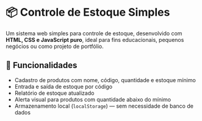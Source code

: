 # 📦 Controle de Estoque Simples

Um sistema web simples para controle de estoque, desenvolvido com **HTML, CSS e JavaScript puro**, ideal para fins educacionais, pequenos negócios ou como projeto de portfólio.

## 🔧 Funcionalidades

- Cadastro de produtos com nome, código, quantidade e estoque mínimo
- Entrada e saída de estoque por código
- Relatório de estoque atualizado
- Alerta visual para produtos com quantidade abaixo do mínimo
- Armazenamento local (`localStorage`) — sem necessidade de banco de dados